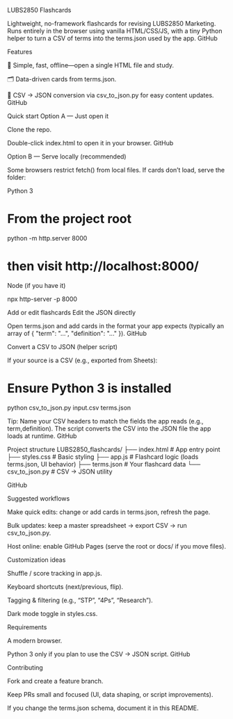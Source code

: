 LUBS2850 Flashcards

Lightweight, no-framework flashcards for revising LUBS2850 Marketing. Runs entirely in the browser using vanilla HTML/CSS/JS, with a tiny Python helper to turn a CSV of terms into the terms.json used by the app. 
GitHub

Features

🔎 Simple, fast, offline—open a single HTML file and study.

🗂️ Data-driven cards from terms.json.

🔁 CSV → JSON conversion via csv_to_json.py for easy content updates. 
GitHub

Quick start
Option A — Just open it

Clone the repo.

Double-click index.html to open it in your browser. 
GitHub

Option B — Serve locally (recommended)

Some browsers restrict fetch() from local files. If cards don’t load, serve the folder:

Python 3

# From the project root
python -m http.server 8000
# then visit http://localhost:8000/


Node (if you have it)

npx http-server -p 8000

Add or edit flashcards
Edit the JSON directly

Open terms.json and add cards in the format your app expects (typically an array of { "term": "...", "definition": "..." }). 
GitHub

Convert a CSV to JSON (helper script)

If your source is a CSV (e.g., exported from Sheets):

# Ensure Python 3 is installed
python csv_to_json.py input.csv terms.json


Tip: Name your CSV headers to match the fields the app reads (e.g., term,definition). The script converts the CSV into the JSON file the app loads at runtime. 
GitHub

Project structure
LUBS2850_flashcards/
├── index.html        # App entry point
├── styles.css        # Basic styling
├── app.js            # Flashcard logic (loads terms.json, UI behavior)
├── terms.json        # Your flashcard data
└── csv_to_json.py    # CSV → JSON utility


GitHub

Suggested workflows

Make quick edits: change or add cards in terms.json, refresh the page.

Bulk updates: keep a master spreadsheet → export CSV → run csv_to_json.py.

Host online: enable GitHub Pages (serve the root or docs/ if you move files).

Customization ideas

Shuffle / score tracking in app.js.

Keyboard shortcuts (next/previous, flip).

Tagging & filtering (e.g., “STP”, “4Ps”, “Research”).

Dark mode toggle in styles.css.

Requirements

A modern browser.

Python 3 only if you plan to use the CSV → JSON script. 
GitHub

Contributing

Fork and create a feature branch.

Keep PRs small and focused (UI, data shaping, or script improvements).

If you change the terms.json schema, document it in this README.
